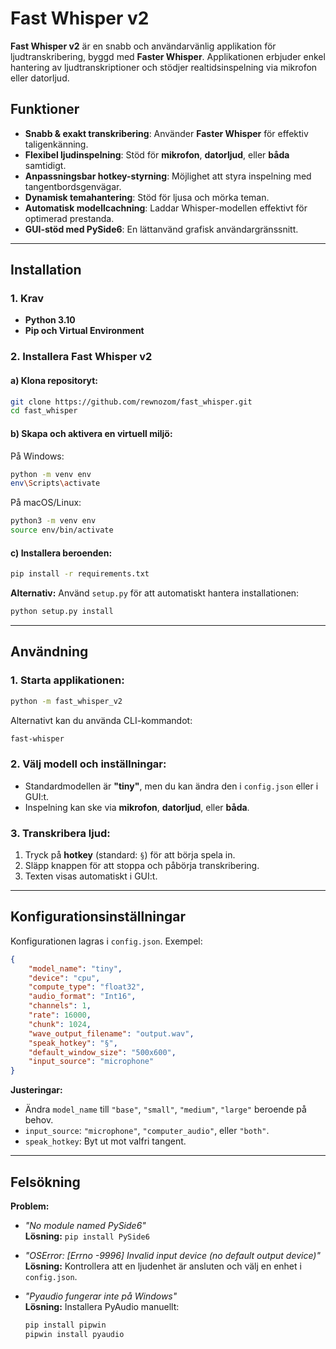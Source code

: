 # Fast Whisper v2

**Fast Whisper v2** är en snabb och användarvänlig applikation för ljudtranskribering, byggd med **Faster Whisper**. Applikationen erbjuder enkel hantering av ljudtranskriptioner och stödjer realtidsinspelning via mikrofon eller datorljud.

## Funktioner

- **Snabb & exakt transkribering**: Använder **Faster Whisper** för effektiv taligenkänning.
- **Flexibel ljudinspelning**: Stöd för **mikrofon**, **datorljud**, eller **båda** samtidigt.
- **Anpassningsbar hotkey-styrning**: Möjlighet att styra inspelning med tangentbordsgenvägar.
- **Dynamisk temahantering**: Stöd för ljusa och mörka teman.
- **Automatisk modellcachning**: Laddar Whisper-modellen effektivt för optimerad prestanda.
- **GUI-stöd med PySide6**: En lättanvänd grafisk användargränssnitt.

---

## Installation

### 1. Krav
- **Python 3.10**  
- **Pip och Virtual Environment**  

### 2. Installera Fast Whisper v2

#### a) Klona repositoryt:
```sh
git clone https://github.com/rewnozom/fast_whisper.git
cd fast_whisper
```

#### b) Skapa och aktivera en virtuell miljö:
På Windows:
```sh
python -m venv env
env\Scripts\activate
```
På macOS/Linux:
```sh
python3 -m venv env
source env/bin/activate
```

#### c) Installera beroenden:
```sh
pip install -r requirements.txt
```
**Alternativ:** Använd `setup.py` för att automatiskt hantera installationen:
```sh
python setup.py install
```

---

## Användning

### 1. Starta applikationen:
```sh
python -m fast_whisper_v2
```
Alternativt kan du använda CLI-kommandot:
```sh
fast-whisper
```

### 2. Välj modell och inställningar:
- Standardmodellen är **"tiny"**, men du kan ändra den i `config.json` eller i GUI:t.
- Inspelning kan ske via **mikrofon**, **datorljud**, eller **båda**.

### 3. Transkribera ljud:
1. Tryck på **hotkey** (standard: `§`) för att börja spela in.
2. Släpp knappen för att stoppa och påbörja transkribering.
3. Texten visas automatiskt i GUI:t.

---

## Konfigurationsinställningar

Konfigurationen lagras i `config.json`. Exempel:

```json
{
    "model_name": "tiny",
    "device": "cpu",
    "compute_type": "float32",
    "audio_format": "Int16",
    "channels": 1,
    "rate": 16000,
    "chunk": 1024,
    "wave_output_filename": "output.wav",
    "speak_hotkey": "§",
    "default_window_size": "500x600",
    "input_source": "microphone"
}
```
**Justeringar:**  
- Ändra `model_name` till `"base"`, `"small"`, `"medium"`, `"large"` beroende på behov.
- `input_source`: `"microphone"`, `"computer_audio"`, eller `"both"`.
- `speak_hotkey`: Byt ut mot valfri tangent.


---

## Felsökning

**Problem:**  
- _"No module named PySide6"_  
  **Lösning:** `pip install PySide6`

- _"OSError: [Errno -9996] Invalid input device (no default output device)"_  
  **Lösning:** Kontrollera att en ljudenhet är ansluten och välj en enhet i `config.json`.

- _"Pyaudio fungerar inte på Windows"_  
  **Lösning:** Installera PyAudio manuellt:  
  ```sh
  pip install pipwin
  pipwin install pyaudio
  ```

